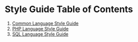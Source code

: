 # Style Guide Table of Contents

1. [Common Language Style Guide](./common.md)
2. [PHP Language Style Guide](./lang/php.md)
2. [SQL Language Style Guide](./lang/sql.md)

